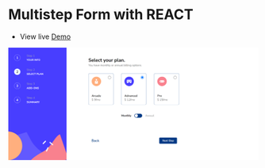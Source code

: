 # Multistep Form with REACT

* View live [Demo](https://regan-mu.github.io/Multistep-form-with-React/)

![screenshot](./screenshot.png)
